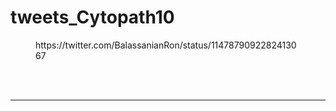 # tweets_Cytopath10


<figure class="wp-block-embed-twitter wp-block-embed is-type-rich">
<div class="wp-block-embed__wrapper">
https://twitter.com/BalassanianRon/status/1147879092282413067</div></figure>
<br>
<br>
<hr>
